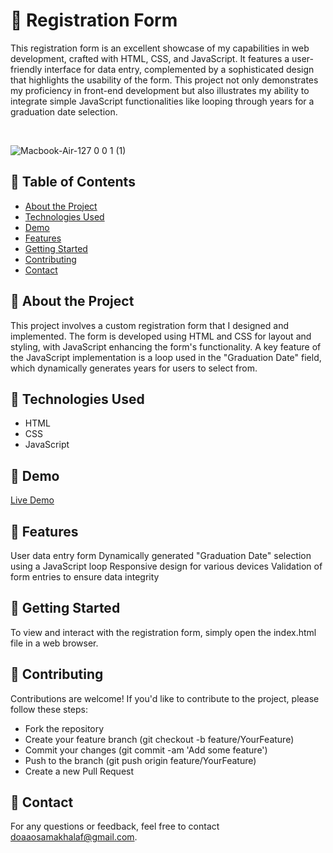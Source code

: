 # 📲 Registration Form
This registration form is an excellent showcase of my capabilities in web development, crafted with HTML, CSS, and JavaScript. It features a user-friendly interface for data entry, complemented by a sophisticated design that highlights the usability of the form. This project not only demonstrates my proficiency in front-end development but also illustrates my ability to integrate simple JavaScript functionalities like looping through years for a graduation date selection.

<br>

![Macbook-Air-127 0 0 1 (1)](https://github.com/DoaaOsamaK/RegistrationForm-Frontend/assets/147305995/260fed4c-3650-4e40-8d42-530ace62ac84)


## 🌵 Table of Contents

- [About the Project](#about-the-project)
- [Technologies Used](#technologies-used)
- [Demo](#demo)
- [Features](#features)
- [Getting Started](#getting-started)
- [Contributing](#contributing)
- [Contact](#contact)

## 🌵 About the Project
This project involves a custom registration form that I designed and implemented. The form is developed using HTML and CSS for layout and styling, with JavaScript enhancing the form's functionality. A key feature of the JavaScript implementation is a loop used in the "Graduation Date" field, which dynamically generates years for users to select from.

## 🌵 Technologies Used
- HTML
- CSS
- JavaScript
  
## 🌵 Demo
[Live Demo](https://doaaosamak.github.io/RegistrationForm-Frontend/)

## 🌵 Features
User data entry form
Dynamically generated "Graduation Date" selection using a JavaScript loop
Responsive design for various devices
Validation of form entries to ensure data integrity
## 🌵 Getting Started
To view and interact with the registration form, simply open the index.html file in a web browser.

## 🌵 Contributing
Contributions are welcome! If you'd like to contribute to the project, please follow these steps:

- Fork the repository
- Create your feature branch (git checkout -b feature/YourFeature)
- Commit your changes (git commit -am 'Add some feature')
- Push to the branch (git push origin feature/YourFeature)
- Create a new Pull Request
## 🌵 Contact
For any questions or feedback, feel free to contact doaaosamakhalaf@gmail.com.

